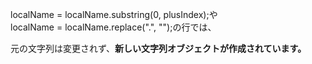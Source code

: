 localName = localName.substring(0, plusIndex);や<br>
localName = localName.replace(".", "");の行では、

元の文字列は変更されず、**新しい文字列オブジェクトが作成されています。**
